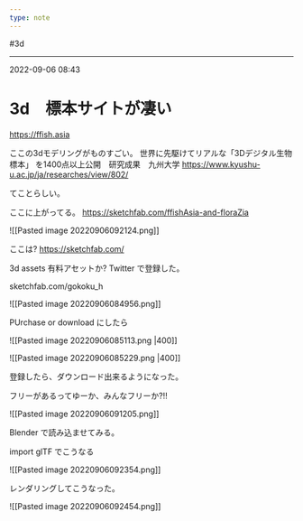 ```yaml
---
type: note
---
```


#3d

---
2022-09-06  08:43

# 3d　標本サイトが凄い

https://ffish.asia

ここの3dモデリングがものすごい。
世界に先駆けてリアルな「3Dデジタル生物標本」 を1400点以上公開　研究成果　九州大学
https://www.kyushu-u.ac.jp/ja/researches/view/802/

てことらしい。

ここに上がってる。
https://sketchfab.com/ffishAsia-and-floraZia

![[Pasted image 20220906092124.png]]

ここは?
https://sketchfab.com/



 3d assets 有料アセットか?
Twitter で登録した。

sketchfab.com/gokoku_h

![[Pasted image 20220906084956.png]]

PUrchase or download にしたら

![[Pasted image 20220906085113.png |400]]

![[Pasted image 20220906085229.png |400]]

登録したら、ダウンロード出来るようになった。

フリーがあるってゆーか、みんなフリーか?!!

![[Pasted image 20220906091205.png]]


Blender で読み込ませてみる。

import glTF でこうなる

![[Pasted image 20220906092354.png]]

レンダリングしてこうなった。

![[Pasted image 20220906092454.png]]


